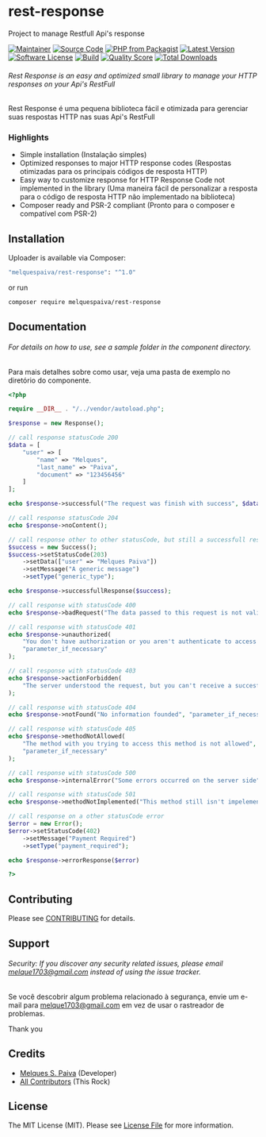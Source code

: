 # rest-response
Project to manage Restfull Api's response

[![Maintainer](http://img.shields.io/badge/maintainer-@melquespaiva-blue.svg?style=flat-square)](https://instagram.com/melquespaiva?igshid=1iy3o4rdzfdrt)
[![Source Code](http://img.shields.io/badge/source-MelquesPaiva/rest-response-blue.svg?style=flat-square)](https://github.com/MelquesPaiva/rest-response)
[![PHP from Packagist](https://img.shields.io/packagist/php-v/MelquesPaiva/rest-response.svg?style=flat-square)](https://packagist.org/packages/melquespaiva/rest-response)
[![Latest Version](https://img.shields.io/github/release/MelquesPaiva/rest-response.svg?style=flat-square)](https://github.com/MelquesPaiva/rest-response/releases)
[![Software License](https://img.shields.io/badge/license-MIT-brightgreen.svg?style=flat-square)](LICENSE)
[![Build](https://img.shields.io/scrutinizer/build/g/MelquesPaiva/rest-response.svg?style=flat-square)](https://scrutinizer-ci.com/g/MelquesPaiva/rest-response)
[![Quality Score](https://img.shields.io/scrutinizer/g/MelquesPaiva/rest-response.svg?style=flat-square)](https://scrutinizer-ci.com/g/MelquesPaiva/rest-response)
[![Total Downloads](https://img.shields.io/packagist/dt/MelquesPaiva/rest-response.svg?style=flat-square)](https://packagist.org/packages/cMelquesPaiva/rest-response)

###### Rest Response is an easy and optimized small library to manage your HTTP responses on your Api's RestFull

Rest Response é uma pequena biblioteca fácil e otimizada para gerenciar suas respostas HTTP nas suas Api's RestFull

### Highlights

- Simple installation (Instalação simples)
- Optimized responses to major HTTP response codes (Respostas otimizadas para os principais códigos de resposta HTTP)
- Easy way to customize response for HTTP Response Code not implemented in the library (Uma maneira fácil de personalizar a resposta para o código de resposta HTTP não implementado na biblioteca)
- Composer ready and PSR-2 compliant (Pronto para o composer e compatível com PSR-2)

## Installation

Uploader is available via Composer:

```bash
"melquespaiva/rest-response": "^1.0"
```

or run

```bash
composer require melquespaiva/rest-response
```

## Documentation

###### For details on how to use, see a sample folder in the component directory.

Para mais detalhes sobre como usar, veja uma pasta de exemplo no diretório do componente.

```php
<?php

require __DIR__ . "/../vendor/autoload.php";

$response = new Response();

// call response statusCode 200
$data = [
    "user" => [
        "name" => "Melques",
        "last_name" => "Paiva",
        "document" => "123456456"                
    ]
];

echo $response->successful("The request was finish with success", $data);

// call response statusCode 204
echo $response->noContent();

// call response other to other statusCode, but still a successfull response
$success = new Success();
$success->setStatusCode(203)
    ->setData(["user" => "Melques Paiva"])
    ->setMessage("A generic message")
    ->setType("generic_type");

echo $response->successfullResponse($success);

// call response with statusCode 400
echo $response->badRequest("The data passed to this request is not valid", "parameter_if_necessary");

// call response with statusCode 401
echo $response->unauthorized(
    "You don't have authorization or you aren't authenticate to access this method",
    "parameter_if_necessary"
);

// call response with statusCode 403
echo $response->actionForbidden(
    "The server understood the request, but you can't receive a succesfull response"
);

// call response with statusCode 404
echo $response->notFound("No information founded", "parameter_if_necessary");

// call response with statusCode 405
echo $response->methodNotAllowed(
    "The method with you trying to access this method is not allowed",
    "parameter_if_necessary"
);

// call response with statusCode 500
echo $response->internalError("Some errors occurred on the server side");

// call response with statusCode 501
echo $response->methodNotImplemented("This method still isn't impelemented");

// call response on a other statusCode error
$error = new Error();
$error->setStatusCode(402)
    ->setMessage("Payment Required")
    ->setType("payment_required");

echo $response->errorResponse($error)

?>

```
## Contributing

Please see [CONTRIBUTING](https://github.com/MelquesPaiva/rest-response/blob/main/CONTRIBUTING.md) for details.

## Support

###### Security: If you discover any security related issues, please email melque1703@gmail.com instead of using the issue tracker.

Se você descobrir algum problema relacionado à segurança, envie um e-mail para melque1703@gmail.com em vez de usar o rastreador de problemas.

Thank you

## Credits

- [Melques S. Paiva](https://github.com/MelquesPaiva) (Developer)
- [All Contributors](https://github.com/MelquesPaiva/rest-response/contributors) (This Rock)

## License

The MIT License (MIT). Please see [License File](https://github.com/MelquesPaiva/rest-response/blob/main/LICENSE) for more information.
